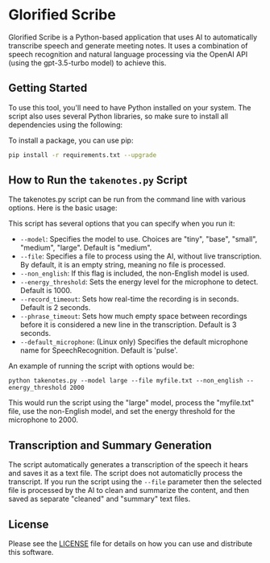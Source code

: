 # Glorified Scribe

Glorified Scribe is a Python-based application that uses AI to automatically transcribe speech and generate meeting notes. It uses a combination of speech recognition and natural language processing via the OpenAI API (using the gpt-3.5-turbo model) to achieve this.

## Getting Started

To use this tool, you'll need to have Python installed on your system. The script also uses several Python libraries, so make sure to install all dependencies using the following:

To install a package, you can use pip:
```bash
pip install -r requirements.txt --upgrade
```
## How to Run the `takenotes.py` Script
The takenotes.py script can be run from the command line with various options. Here is the basic usage:

This script has several options that you can specify when you run it:

- `--model`: Specifies the model to use. Choices are "tiny", "base", "small", "medium", "large". Default is "medium".
- `--file`: Specifies a file to process using the AI, without live transcription. By default, it is an empty string, meaning no file is processed.
- `--non_english`: If this flag is included, the non-English model is used.
- `--energy_threshold`: Sets the energy level for the microphone to detect. Default is 1000.
- `--record_timeout`: Sets how real-time the recording is in seconds. Default is 2 seconds.
- `--phrase_timeout`: Sets how much empty space between recordings before it is considered a new line in the transcription. Default is 3 seconds.
- `--default_microphone`: (Linux only) Specifies the default microphone name for SpeechRecognition. Default is 'pulse'.

An example of running the script with options would be:

```
python takenotes.py --model large --file myfile.txt --non_english --energy_threshold 2000
```
This would run the script using the "large" model, process the "myfile.txt" file, use the non-English model, and set the energy threshold for the microphone to 2000.

## Transcription and Summary Generation
The script automatically generates a transcription of the speech it hears and saves it as a text file. The script does not automaticlly process the transcript. If you run the script using the `--file` parameter then the selected file is processed by the AI to clean and summarize the content, and then saved as separate "cleaned" and "summary" text files.

## License
Please see the <a href="LICENSE">LICENSE</a> file for details on how you can use and distribute this software.